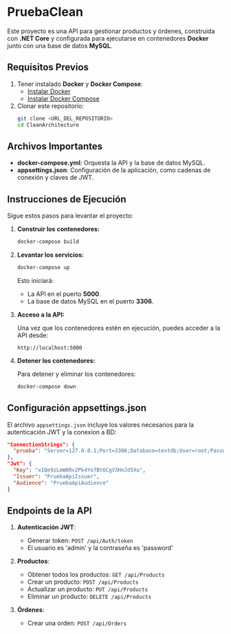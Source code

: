 # PruebaClean

Este proyecto es una API para gestionar productos y órdenes, construida con **.NET Core** y configurada para ejecutarse en contenedores **Docker** junto con una base de datos **MySQL**.

## Requisitos Previos

1. Tener instalado **Docker** y **Docker Compose**:
   - [Instalar Docker](https://docs.docker.com/get-docker/)
   - [Instalar Docker Compose](https://docs.docker.com/compose/install/)
2. Clonar este repositorio:
   ```bash
   git clone <URL_DEL_REPOSITORIO>
   cd CleanArchitecture
   ```

## Archivos Importantes

- **docker-compose.yml**: Orquesta la API y la base de datos MySQL.
- **appsettings.json**: Configuración de la aplicación, como cadenas de conexión y claves de JWT.

## Instrucciones de Ejecución

Sigue estos pasos para levantar el proyecto:

1. **Construir los contenedores:**

   ```bash
   docker-compose build
   ```

2. **Levantar los servicios:**

   ```bash
   docker-compose up
   ```

   Esto iniciará:

   - La API en el puerto **5000**.
   - La base de datos MySQL en el puerto **3306**.

3. **Acceso a la API:**

   Una vez que los contenedores estén en ejecución, puedes acceder a la API desde:

   ```
   http://localhost:5000
   ```

4. **Detener los contenedores:**

   Para detener y eliminar los contenedores:

   ```bash
   docker-compose down
   ```

## Configuración appsettings.json

El archivo `appsettings.json` incluye los valores necesarios para la autenticación JWT y la conexion a BD:

```json
"ConnectionStrings": {
  "prueba": "Server=127.0.0.1;Port=3306;Database=testdb;User=root;Password=db123;"
},
"Jwt": {
  "Key": "x1Qe9zLmW8Rv2Pk4Yo7Bt6CgV3HnJd5Xo",
  "Issuer": "PruebaApiIssuer",
  "Audience": "PruebaApiAudience"
}
```

## Endpoints de la API

1. **Autenticación JWT**:

   - Generar token: `POST /api/Auth/token`
   - El usuario es 'admin' y la contraseña es 'password'

2. **Productos**:

   - Obtener todos los productos: `GET /api/Products`
   - Crear un producto: `POST /api/Products`
   - Actualizar un producto: `PUT /api/Products`
   - Eliminar un producto: `DELETE /api/Products`

3. **Órdenes**:

   - Crear una orden: `POST /api/Orders`

#